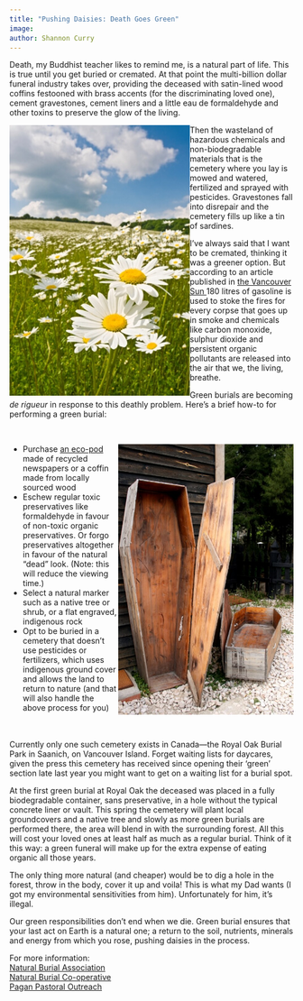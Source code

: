 ```yaml
---
title: "Pushing Daisies: Death Goes Green"
image:
author: Shannon Curry
---
```

<p>Death, my Buddhist teacher likes to remind me, is a natural part of life. This is true until you get buried or cremated. At that point the multi-billion dollar funeral industry takes over, providing the deceased with satin-lined wood coffins festooned with brass accents (for the discriminating loved one), cement gravestones, cement liners and a little eau de formaldehyde and other toxins to preserve the glow of the living.</p><!-- pagebreak -->
<p><img style="float: left;" src="../file/post/pushing_daisies_death_goes_green/daisies.jpg" alt="" />Then the wasteland of hazardous chemicals and non-biodegradable materials that is the cemetery where you lay is mowed and watered, fertilized and sprayed with pesticides. Gravestones fall into disrepair and the cemetery fills up like a tin of sardines.</p>

<p>I&rsquo;ve always said that I want to be cremated, thinking it was a greener option. But according to an article published in <a href="http://www2.canada.com/vancouversun/news/westcoastnews/story.html?id=9a26ef16-f31b-4cda-b23f-b49bef61c18c" target="_blank">the Vancouver Sun </a>180 litres of gasoline is used to stoke the fires for every corpse that goes up in smoke&nbsp;and chemicals like carbon monoxide, sulphur dioxide and persistent organic pollutants are released into the air that we, the living, breathe.</p>
<p>Green burials are becoming <em>de rigueur</em> in response to this deathly problem. Here&rsquo;s a brief how-to for performing a green burial:</p>
<p>&nbsp;</p>
<ul>
<img style="float: right;" src="../file/post/pushing_daisies_death_goes_green/coffin.jpg" alt="" width="311" height="480" />
<li>Purchase <a href="http://www.ecopod.co.uk/" target="_blank">an eco-pod</a> made of recycled newspapers or a coffin made from locally sourced wood</li>
<li>Eschew regular toxic preservatives like formaldehyde in favour of non-toxic organic preservatives. Or forgo preservatives altogether in favour of the natural &ldquo;dead&rdquo; look. (Note: this will reduce the viewing time.)</li>
<li>Select a natural marker such as a native tree or shrub, or a flat engraved, indigenous rock</li>
<li>Opt to be buried in a cemetery that doesn&rsquo;t use pesticides or fertilizers, which uses indigenous ground cover and allows the land to return to nature (and that will also handle the above process for you)</li>
</ul>
<p><br /><br />Currently only one such cemetery exists in Canada&mdash;the Royal Oak Burial Park in Saanich, on Vancouver Island. Forget waiting lists for daycares, given the press this cemetery has received since opening their &lsquo;green&rsquo; section late last year you might want to get on a waiting list for a burial spot.</p>
<p>At the first green burial at Royal Oak the deceased was placed in a fully biodegradable container, sans preservative, in a hole without the typical concrete liner or vault. This spring the cemetery will plant local groundcovers and a native tree and slowly as more green burials are performed there, the area will blend in with the surrounding forest. All this will cost your loved ones at least half as much as a regular burial. Think of it this way: a green funeral will make up for the extra expense of eating organic all those years.</p>
<p>The only thing more natural (and cheaper) would be to dig a hole in the forest, throw in the body, cover it up and voila! This is what my Dad wants (I got my environmental sensitivities from him). Unfortunately for him, it&rsquo;s illegal.</p>
<p>Our green responsibilities don&rsquo;t end when we die. Green burial ensures that your last act on Earth is a natural one; a return to the soil, nutrients, minerals and energy from which you rose, pushing daisies in the process.</p>
<p>For more information:<br /> <a href="http://www.naturalburialassoc.ca/" target="_blank">Natural Burial&nbsp;Association</a><br /> <a href="http://naturalburial.coop/canada/" target="_blank">Natural Burial Co-operative</a><br /> <a href="http://www.ppo-canada.ca/death/burial.htm" target="_blank">Pagan Pastoral Outreach</a></p>